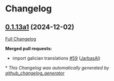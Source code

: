 # Changelog

## [0.1.13a1](https://github.com/OpenVoiceOS/ovos-skill-ddg/tree/0.1.13a1) (2024-12-02)

[Full Changelog](https://github.com/OpenVoiceOS/ovos-skill-ddg/compare/0.1.12...0.1.13a1)

**Merged pull requests:**

- import galician translations [\#59](https://github.com/OpenVoiceOS/ovos-skill-ddg/pull/59) ([JarbasAl](https://github.com/JarbasAl))



\* *This Changelog was automatically generated by [github_changelog_generator](https://github.com/github-changelog-generator/github-changelog-generator)*
